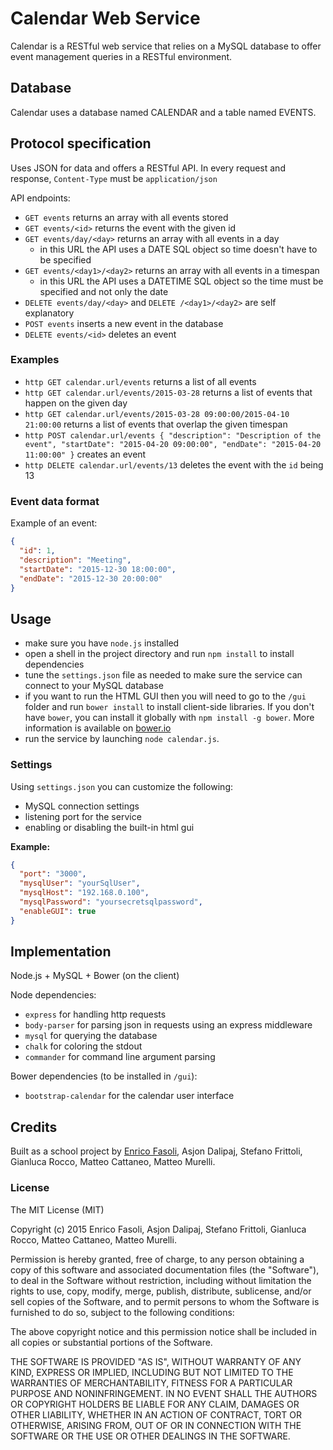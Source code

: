 # Calendar Web Service

Calendar is a RESTful web service that relies on a MySQL database to offer event management queries in a RESTful environment.

## Database

Calendar uses a database named CALENDAR and a table named EVENTS.

## Protocol specification

Uses JSON for data and offers a RESTful API. In every request and response, `Content-Type` must be `application/json`

API endpoints:

- `GET events` returns an array with all events stored
- `GET events/<id>` returns the event with the given id
- `GET events/day/<day>` returns an array with all events in a day
    - in this URL the API uses a DATE SQL object so time doesn't have to be specified
- `GET events/<day1>/<day2>` returns an array with all events in a timespan
    - in this URL the API uses a DATETIME SQL object so the time must be specified and not only the date
- `DELETE events/day/<day>` and `DELETE /<day1>/<day2>` are self explanatory
- `POST events` inserts a new event in the database
- `DELETE events/<id>` deletes an event

### Examples

- `http GET calendar.url/events` returns a list of all events
- `http GET calendar.url/events/2015-03-28` returns a list of events that happen on the given day
- `http GET calendar.url/events/2015-03-28 09:00:00/2015-04-10 21:00:00` returns a list of events that overlap the given timespan
- `http POST calendar.url/events { "description": "Description of the event", "startDate": "2015-04-20 09:00:00", "endDate": "2015-04-20 11:00:00" }` creates an event
- `http DELETE calendar.url/events/13` deletes the event with the `id` being 13

### Event data format

Example of an event:
```json
{
  "id": 1,
  "description": "Meeting",
  "startDate": "2015-12-30 18:00:00",
  "endDate": "2015-12-30 20:00:00"
}
```

## Usage

- make sure you have `node.js` installed
- open a shell in the project directory and run `npm install` to install dependencies
- tune the `settings.json` file as needed to make sure the service can connect to your MySQL database
- if you want to run the HTML GUI then you will need to go to the `/gui` folder and run `bower install` to install client-side libraries. If you don't have `bower`, you can install it globally with `npm install -g bower`. More information is available on [bower.io](http://bower.io)
- run the service by launching `node calendar.js`.

### Settings

Using `settings.json` you can customize the following:

- MySQL connection settings
- listening port for the service
- enabling or disabling the built-in html gui

__Example:__

```json
{
  "port": "3000",
  "mysqlUser": "yourSqlUser",
  "mysqlHost": "192.168.0.100",
  "mysqlPassword": "yoursecretsqlpassword",
  "enableGUI": true
}
```

## Implementation

Node.js + MySQL + Bower (on the client)

Node dependencies:

- `express` for handling http requests
- `body-parser` for parsing json in requests using an express middleware
- `mysql` for querying the database
- `chalk` for coloring the stdout
- `commander` for command line argument parsing

Bower dependencies (to be installed in `/gui`):
- `bootstrap-calendar` for the calendar user interface

## Credits

Built as a school project by [Enrico Fasoli](http://github.com/fazo96), Asjon Dalipaj, Stefano Frittoli, Gianluca Rocco, Matteo Cattaneo, Matteo Murelli.

### License

The MIT License (MIT)

Copyright (c) 2015 Enrico Fasoli, Asjon Dalipaj, Stefano Frittoli, Gianluca Rocco, Matteo Cattaneo, Matteo Murelli.


Permission is hereby granted, free of charge, to any person obtaining a copy of this software and associated documentation files (the "Software"), to deal in the Software without restriction, including without limitation the rights to use, copy, modify, merge, publish, distribute, sublicense, and/or sell copies of the Software, and to permit persons to whom the Software is furnished to do so, subject to the following conditions:

The above copyright notice and this permission notice shall be included in all copies or substantial portions of the Software.

THE SOFTWARE IS PROVIDED "AS IS", WITHOUT WARRANTY OF ANY KIND, EXPRESS OR IMPLIED, INCLUDING BUT NOT LIMITED TO THE WARRANTIES OF MERCHANTABILITY, FITNESS FOR A PARTICULAR PURPOSE AND NONINFRINGEMENT. IN NO EVENT SHALL THE AUTHORS OR COPYRIGHT HOLDERS BE LIABLE FOR ANY CLAIM, DAMAGES OR OTHER LIABILITY, WHETHER IN AN ACTION OF CONTRACT, TORT OR OTHERWISE, ARISING FROM, OUT OF OR IN CONNECTION WITH THE SOFTWARE OR THE USE OR OTHER DEALINGS IN THE SOFTWARE.
